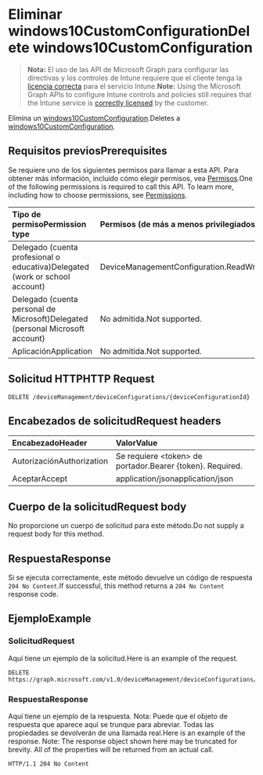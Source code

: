 # <a name="delete-windows10customconfiguration"></a><span data-ttu-id="325bb-101">Eliminar windows10CustomConfiguration</span><span class="sxs-lookup"><span data-stu-id="325bb-101">Delete windows10CustomConfiguration</span></span>

> <span data-ttu-id="325bb-102">**Nota:** El uso de las API de Microsoft Graph para configurar las directivas y los controles de Intune requiere que el cliente tenga la [licencia correcta](https://go.microsoft.com/fwlink/?linkid=839381) para el servicio Intune.</span><span class="sxs-lookup"><span data-stu-id="325bb-102">**Note:** Using the Microsoft Graph APIs to configure Intune controls and policies still requires that the Intune service is [correctly licensed](https://go.microsoft.com/fwlink/?linkid=839381) by the customer.</span></span>

<span data-ttu-id="325bb-103">Elimina un [windows10CustomConfiguration](../resources/intune_deviceconfig_windows10customconfiguration.md).</span><span class="sxs-lookup"><span data-stu-id="325bb-103">Deletes a [windows10CustomConfiguration](../resources/intune_deviceconfig_windows10customconfiguration.md).</span></span>
## <a name="prerequisites"></a><span data-ttu-id="325bb-104">Requisitos previos</span><span class="sxs-lookup"><span data-stu-id="325bb-104">Prerequisites</span></span>
<span data-ttu-id="325bb-p101">Se requiere uno de los siguientes permisos para llamar a esta API. Para obtener más información, incluido cómo elegir permisos, vea [Permisos](../../../concepts/permissions_reference.md).</span><span class="sxs-lookup"><span data-stu-id="325bb-p101">One of the following permissions is required to call this API. To learn more, including how to choose permissions, see [Permissions](../../../concepts/permissions_reference.md).</span></span>

|<span data-ttu-id="325bb-107">Tipo de permiso</span><span class="sxs-lookup"><span data-stu-id="325bb-107">Permission type</span></span>|<span data-ttu-id="325bb-108">Permisos (de más a menos privilegiados)</span><span class="sxs-lookup"><span data-stu-id="325bb-108">Permissions (from least to most privileged)</span></span>|
|:---|:---|
|<span data-ttu-id="325bb-109">Delegado (cuenta profesional o educativa)</span><span class="sxs-lookup"><span data-stu-id="325bb-109">Delegated (work or school account)</span></span>|<span data-ttu-id="325bb-110">DeviceManagementConfiguration.ReadWrite.All</span><span class="sxs-lookup"><span data-stu-id="325bb-110">DeviceManagementConfiguration.ReadWrite.All</span></span>|
|<span data-ttu-id="325bb-111">Delegado (cuenta personal de Microsoft)</span><span class="sxs-lookup"><span data-stu-id="325bb-111">Delegated (personal Microsoft account)</span></span>|<span data-ttu-id="325bb-112">No admitida.</span><span class="sxs-lookup"><span data-stu-id="325bb-112">Not supported.</span></span>|
|<span data-ttu-id="325bb-113">Aplicación</span><span class="sxs-lookup"><span data-stu-id="325bb-113">Application</span></span>|<span data-ttu-id="325bb-114">No admitida.</span><span class="sxs-lookup"><span data-stu-id="325bb-114">Not supported.</span></span>|

## <a name="http-request"></a><span data-ttu-id="325bb-115">Solicitud HTTP</span><span class="sxs-lookup"><span data-stu-id="325bb-115">HTTP Request</span></span>
<!-- {
  "blockType": "ignored"
}
-->
``` http
DELETE /deviceManagement/deviceConfigurations/{deviceConfigurationId}
```

## <a name="request-headers"></a><span data-ttu-id="325bb-116">Encabezados de solicitud</span><span class="sxs-lookup"><span data-stu-id="325bb-116">Request headers</span></span>
|<span data-ttu-id="325bb-117">Encabezado</span><span class="sxs-lookup"><span data-stu-id="325bb-117">Header</span></span>|<span data-ttu-id="325bb-118">Valor</span><span class="sxs-lookup"><span data-stu-id="325bb-118">Value</span></span>|
|:---|:---|
|<span data-ttu-id="325bb-119">Autorización</span><span class="sxs-lookup"><span data-stu-id="325bb-119">Authorization</span></span>|<span data-ttu-id="325bb-120">Se requiere &lt;token&gt; de portador.</span><span class="sxs-lookup"><span data-stu-id="325bb-120">Bearer {token}. Required.</span></span>|
|<span data-ttu-id="325bb-121">Aceptar</span><span class="sxs-lookup"><span data-stu-id="325bb-121">Accept</span></span>|<span data-ttu-id="325bb-122">application/json</span><span class="sxs-lookup"><span data-stu-id="325bb-122">application/json</span></span>|

## <a name="request-body"></a><span data-ttu-id="325bb-123">Cuerpo de la solicitud</span><span class="sxs-lookup"><span data-stu-id="325bb-123">Request body</span></span>
<span data-ttu-id="325bb-124">No proporcione un cuerpo de solicitud para este método.</span><span class="sxs-lookup"><span data-stu-id="325bb-124">Do not supply a request body for this method.</span></span>

## <a name="response"></a><span data-ttu-id="325bb-125">Respuesta</span><span class="sxs-lookup"><span data-stu-id="325bb-125">Response</span></span>
<span data-ttu-id="325bb-126">Si se ejecuta correctamente, este método devuelve un código de respuesta `204 No Content`.</span><span class="sxs-lookup"><span data-stu-id="325bb-126">If successful, this method returns a `204 No Content` response code.</span></span>

## <a name="example"></a><span data-ttu-id="325bb-127">Ejemplo</span><span class="sxs-lookup"><span data-stu-id="325bb-127">Example</span></span>
### <a name="request"></a><span data-ttu-id="325bb-128">Solicitud</span><span class="sxs-lookup"><span data-stu-id="325bb-128">Request</span></span>
<span data-ttu-id="325bb-129">Aquí tiene un ejemplo de la solicitud.</span><span class="sxs-lookup"><span data-stu-id="325bb-129">Here is an example of the request.</span></span>
``` http
DELETE https://graph.microsoft.com/v1.0/deviceManagement/deviceConfigurations/{deviceConfigurationId}
```

### <a name="response"></a><span data-ttu-id="325bb-130">Respuesta</span><span class="sxs-lookup"><span data-stu-id="325bb-130">Response</span></span>
<span data-ttu-id="325bb-p102">Aquí tiene un ejemplo de la respuesta. Nota: Puede que el objeto de respuesta que aparece aquí se trunque para abreviar. Todas las propiedades se devolverán de una llamada real.</span><span class="sxs-lookup"><span data-stu-id="325bb-p102">Here is an example of the response. Note: The response object shown here may be truncated for brevity. All of the properties will be returned from an actual call.</span></span>
``` http
HTTP/1.1 204 No Content
```



